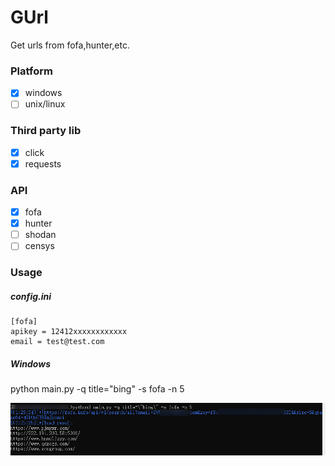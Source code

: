 # GUrl
Get urls from fofa,hunter,etc.

### Platform
- [x] windows
- [ ] unix/linux

### Third party lib
- [x] click
- [x] requests  

### API
- [x] fofa
- [x] hunter
- [ ] shodan
- [ ] censys

### Usage

##### config.ini  
```
[fofa]  
apikey = 12412xxxxxxxxxxxx  
email = test@test.com  
```
##### Windows 
python main.py -q title=\"bing\" -s fofa -n 5  

![usage](./img/usage1.png)
